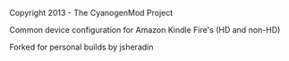 Copyright 2013 - The CyanogenMod Project

Common device configuration for Amazon Kindle Fire's (HD and non-HD)

Forked for personal builds by jsheradin
